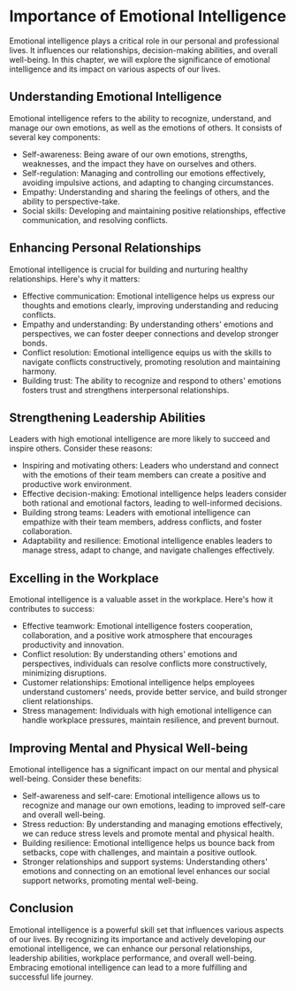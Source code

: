 Importance of Emotional Intelligence
=============================================

Emotional intelligence plays a critical role in our personal and professional lives. It influences our relationships, decision-making abilities, and overall well-being. In this chapter, we will explore the significance of emotional intelligence and its impact on various aspects of our lives.

Understanding Emotional Intelligence
------------------------------------

Emotional intelligence refers to the ability to recognize, understand, and manage our own emotions, as well as the emotions of others. It consists of several key components:

* Self-awareness: Being aware of our own emotions, strengths, weaknesses, and the impact they have on ourselves and others.
* Self-regulation: Managing and controlling our emotions effectively, avoiding impulsive actions, and adapting to changing circumstances.
* Empathy: Understanding and sharing the feelings of others, and the ability to perspective-take.
* Social skills: Developing and maintaining positive relationships, effective communication, and resolving conflicts.

Enhancing Personal Relationships
--------------------------------

Emotional intelligence is crucial for building and nurturing healthy relationships. Here's why it matters:

* Effective communication: Emotional intelligence helps us express our thoughts and emotions clearly, improving understanding and reducing conflicts.
* Empathy and understanding: By understanding others' emotions and perspectives, we can foster deeper connections and develop stronger bonds.
* Conflict resolution: Emotional intelligence equips us with the skills to navigate conflicts constructively, promoting resolution and maintaining harmony.
* Building trust: The ability to recognize and respond to others' emotions fosters trust and strengthens interpersonal relationships.

Strengthening Leadership Abilities
----------------------------------

Leaders with high emotional intelligence are more likely to succeed and inspire others. Consider these reasons:

* Inspiring and motivating others: Leaders who understand and connect with the emotions of their team members can create a positive and productive work environment.
* Effective decision-making: Emotional intelligence helps leaders consider both rational and emotional factors, leading to well-informed decisions.
* Building strong teams: Leaders with emotional intelligence can empathize with their team members, address conflicts, and foster collaboration.
* Adaptability and resilience: Emotional intelligence enables leaders to manage stress, adapt to change, and navigate challenges effectively.

Excelling in the Workplace
--------------------------

Emotional intelligence is a valuable asset in the workplace. Here's how it contributes to success:

* Effective teamwork: Emotional intelligence fosters cooperation, collaboration, and a positive work atmosphere that encourages productivity and innovation.
* Conflict resolution: By understanding others' emotions and perspectives, individuals can resolve conflicts more constructively, minimizing disruptions.
* Customer relationships: Emotional intelligence helps employees understand customers' needs, provide better service, and build stronger client relationships.
* Stress management: Individuals with high emotional intelligence can handle workplace pressures, maintain resilience, and prevent burnout.

Improving Mental and Physical Well-being
----------------------------------------

Emotional intelligence has a significant impact on our mental and physical well-being. Consider these benefits:

* Self-awareness and self-care: Emotional intelligence allows us to recognize and manage our own emotions, leading to improved self-care and overall well-being.
* Stress reduction: By understanding and managing emotions effectively, we can reduce stress levels and promote mental and physical health.
* Building resilience: Emotional intelligence helps us bounce back from setbacks, cope with challenges, and maintain a positive outlook.
* Stronger relationships and support systems: Understanding others' emotions and connecting on an emotional level enhances our social support networks, promoting mental well-being.

Conclusion
----------

Emotional intelligence is a powerful skill set that influences various aspects of our lives. By recognizing its importance and actively developing our emotional intelligence, we can enhance our personal relationships, leadership abilities, workplace performance, and overall well-being. Embracing emotional intelligence can lead to a more fulfilling and successful life journey.
